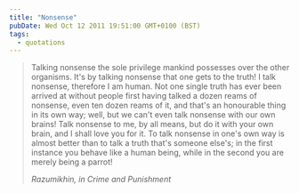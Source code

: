 ```yaml
---
title: "Nonsense"
pubDate: Wed Oct 12 2011 19:51:00 GMT+0100 (BST)
tags:
  - quotations
---
```


<blockquote>
  <p>Talking nonsense the sole privilege mankind possesses over the other organisms. It's by talking nonsense that one gets to the truth! I talk nonsense, therefore I am human. Not one single truth has ever been arrived at without people first having talked a dozen reams of nonsense, even ten dozen reams of it, and that's an honourable thing in its own way; well, but we can't even talk nonsense with our own brains! Talk nonsense to me, by all means, but do it with your own brain, and I shall love you for it. To talk nonsense in one's own way is almost better than to talk a truth that's someone else's; in the first instance you behave like a human being, while in the second you are merely being a parrot!</p>
  <cite>Razumikhin, in Crime and Punishment</cite>
</blockquote>
